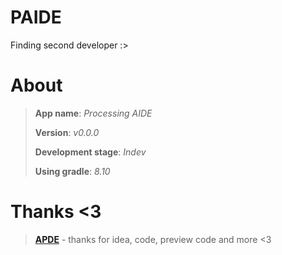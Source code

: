 # PAIDE
Finding second developer :>

# About
> **App name**: _Processing AIDE_
> 
> **Version**: _v0.0.0_
> 
> **Development stage**: _Indev_
> 
> **Using gradle**: _8.10_

# Thanks <3
> [**APDE**](https://github.com/Calsign/APDE.git) - thanks for idea, code, preview code and more <3
